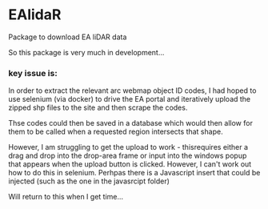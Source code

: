 # EAlidaR
Package to download EA liDAR data


So this package is very much in development...

### key issue is:

In order to extract the relevant arc webmap object ID codes, I had hoped to use selenium (via docker) to drive the EA portal and iteratively upload the zipped shp files to the site and then scrape the codes.

Thse codes could then be saved in a database which would then allow for them to be called when a requested region intersects that shape.

However, I am struggling to get the upload to work - thisrequires either a drag and drop into the drop-area frame or input into the windows popup that appears when the upload button is clicked. However, I can't work out how to do this in selenium. Perhpas there is a Javascript insert that could be injected (such as the one in the javasrcipt folder)

Will return to this when I get time...
